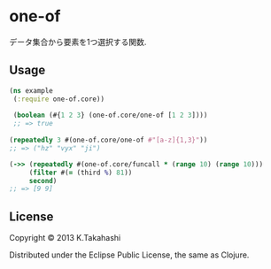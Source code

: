# one-of

データ集合から要素を1つ選択する関数.

## Usage

```clojure
(ns example
 (:require one-of.core))
 
 (boolean (#{1 2 3} (one-of.core/one-of [1 2 3])))
 ;; => true
 
(repeatedly 3 #(one-of.core/one-of #"[a-z]{1,3}"))
;; => ("hz" "vyx" "ji")

(->> (repeatedly #(one-of.core/funcall * (range 10) (range 10)))
     (filter #(= (third %) 81))
     second)
;; => [9 9]
```

## License

Copyright © 2013 K.Takahashi

Distributed under the Eclipse Public License, the same as Clojure.
